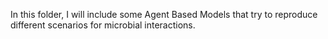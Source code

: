 In this folder, I will include some Agent Based Models that try to reproduce different scenarios for microbial interactions.
